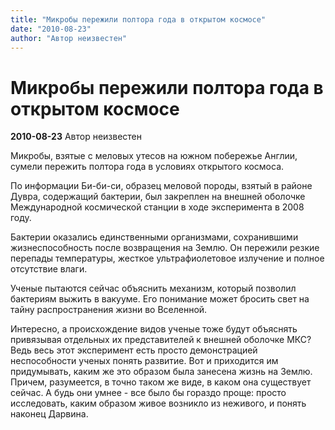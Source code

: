 ```yaml
---
title: "Микробы пережили полтора года в открытом космосе"
date: "2010-08-23"
author: "Автор неизвестен"
---
```


# Микробы пережили полтора года в открытом космосе

**2010-08-23** Автор неизвестен

Микробы, взятые с меловых утесов на южном побережье Англии, сумели пережить полтора года в условиях открытого космоса.

По информации Би-би-си, образец меловой породы, взятый в районе Дувра, содержащий бактерии, был закреплен на внешней оболочке Международной космической станции в ходе эксперимента в 2008 году.

Бактерии оказались единственными организмами, сохранившими жизнеспособность после возвращения на Землю. Он пережили резкие перепады температуры, жесткое ультрафиолетовое излучение и полное отсутствие влаги.

Ученые пытаются сейчас объяснить механизм, который позволил бактериям выжить в вакууме. Его понимание может бросить свет на тайну распространения жизни во Вселенной.

Интересно, а происхождение видов ученые тоже будут объяснять привязывая отдельных их представителей к внешней оболочке МКС? Ведь весь этот эксперимент есть просто демонстрацией неспособности ученых понять развитие. Вот и приходится им придумывать, каким же это образом была занесена жизнь на Землю. Причем, разумеется, в точно таком же виде, в каком она существует сейчас. А будь они умнее - все было бы гораздо проще: просто исследовать, каким образом живое возникло из неживого, и понять наконец Дарвина.